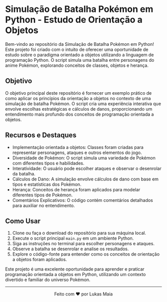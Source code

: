 # Simulação de Batalha Pokémon em Python - Estudo de Orientação a Objetos

Bem-vindo ao repositório da Simulação de Batalha Pokémon em Python! Este projeto foi criado com o intuito de oferecer uma oportunidade de estudo sobre o paradigma orientado a objetos utilizando a linguagem de programação Python. O script simula uma batalha entre personagens do anime Pokémon, explorando conceitos de classes, objetos e herança.

## Objetivo

O objetivo principal deste repositório é fornecer um exemplo prático de como aplicar os princípios da orientação a objetos no contexto de uma simulação de batalha Pokémon. O script cria uma experiência interativa que envolve escolhas estratégicas e cálculos de danos, proporcionando um entendimento mais profundo dos conceitos de programação orientada a objetos.

## Recursos e Destaques

- Implementação orientada a objetos: Classes foram criadas para representar personagens, ataques e outros elementos do jogo.
- Diversidade de Pokémon: O script simula uma variedade de Pokémon com diferentes tipos e habilidades.
- Interatividade: O usuário pode escolher ataques e observar o desenrolar da batalha.
- Cálculos de Dano: A simulação envolve cálculos de dano com base em tipos e estatísticas dos Pokémon.
- Herança: Conceitos de herança foram aplicados para modelar diferentes tipos de Pokémon.
- Comentários Explicativos: O código contém comentários detalhados para auxiliar no entendimento.

## Como Usar

1. Clone ou faça o download do repositório para sua máquina local.
2. Execute o script principal `main.py` em um ambiente Python.
3. Siga as instruções no terminal para escolher personagens e ataques.
4. Observe a batalha se desenrolar e analise os resultados.
5. Explore o código-fonte para entender como os conceitos de orientação a objetos foram aplicados.

Este projeto é uma excelente oportunidade para aprender e praticar programação orientada a objetos em Python, utilizando um contexto divertido e familiar do universo Pokémon.

---

<p align="center">
  Feito com ❤️ por Lukas Maia
</p>
